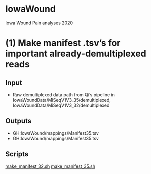 # IowaWound
Iowa Wound Pain analyses 2020

# (1) Make manifest .tsv’s for important already-demultiplexed reads

## Input
- Raw demultiplexed data path from Qi’s pipeline in IowaWoundData/MiSeqV1V3_35/demultiplexed, IowaWoundData/MiSeqV1V3_32/demultiplexed
## Outputs
-  GH:IowaWound/mappings/Manifest35.tsv
-  GH:IowaWound/mappings/Manifest35.tsv	

## Scripts

[make_manifest_32.sh](https://github.com/Grice-Lab/IowaWound/blob/master/scripts/make_manifest_35.sh)
[make_manifest_35.sh](https://github.com/Grice-Lab/IowaWound/blob/master/scripts/make_manifest_32.sh)
    
